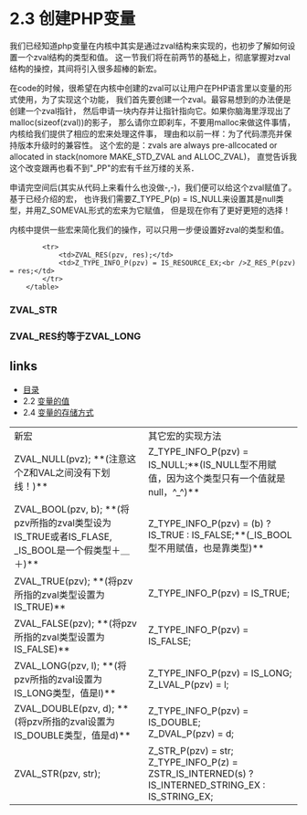 # 2.3 创建PHP变量 

我们已经知道php变量在内核中其实是通过zval结构来实现的，也初步了解如何设置一个zval结构的类型和值。
这一节我们将在前两节的基础上，彻底掌握对zval结构的操控，其间将引入很多超棒的新宏。

在code的时候，很希望在内核中创建的zval可以让用户在PHP语言里以变量的形式使用，为了实现这个功能，
我们首先要创建一个zval。最容易想到的办法便是创建一个zval指针，
然后申请一块内存并让指针指向它。如果你脑海里浮现出了malloc(sizeof(zval))的影子，
那么请你立即刹车，不要用malloc来做这件事情，内核给我们提供了相应的宏来处理这件事，
理由和以前一样：为了代码漂亮并保持版本升级时的兼容性。
这个宏的是：zvals are always pre-allcocated or allocated in stack(nomore MAKE_STD_ZVAL and ALLOC_ZVAL)，
直觉告诉我这个改变跟再也看不到"_PP"的宏有千丝万缕的关系．


申请完空间后(其实从代码上来看什么也没做-,-)，我们便可以给这个zval赋值了。基于已经介绍的宏，
也许我们需要Z_TYPE_P(p) = IS_NULL来设置其是null类型，并用Z_SOMEVAL形式的宏来为它赋值，
但是现在你有了更好更短的选择！

内核中提供一些宏来简化我们的操作，可以只用一步便设置好zval的类型和值。
<table>
			<tr>
				<td>新宏</td>
				<td>其它宏的实现方法</td>
			</tr>
			<tr>
				<td>ZVAL_NULL(pvz); **(注意这个Z和VAL之间没有下划线！)**</td>
				<td>Z_TYPE_INFO_P(pzv) = IS_NULL;**(IS_NULL型不用赋值，因为这个类型只有一个值就是null，^_^)**</td>
			</tr>
			<tr>
				<td>ZVAL_BOOL(pzv, b); **(将pzv所指的zval类型设为IS_TRUE或者IS_FLASE, _IS_BOOL是一个假类型＋＿＋)**</td>
				<td>Z_TYPE_INFO_P(pzv) = (b) ? IS_TRUE : IS_FALSE;**(_IS_BOOL型不用赋值，也是靠类型)**</td>
			</tr>
			<tr>
				<td>ZVAL_TRUE(pzv); **(将pzv所指的zval类型设置为IS_TRUE)**</td>
				<td>Z_TYPE_INFO_P(pzv) = IS_TRUE;</td>
			</tr>
			<tr>
				<td>ZVAL_FALSE(pzv); **(将pzv所指的zval类型设置为IS_FALSE)**</td>
				<td>Z_TYPE_INFO_P(pzv) = IS_FALSE;</td>
			</tr>
			<tr>
				<td>ZVAL_LONG(pzv, l);  **(将pzv所指的zval设置为IS_LONG类型，值是l)**</td>
				<td>Z_TYPE_INFO_P(pzv) = IS_LONG;<br />Z_LVAL_P(pzv) = l;</td>
			</tr>
			<tr>
				<td>ZVAL_DOUBLE(pzv, d); **(将pzv所指的zval设置为IS_DOUBLE类型，值是d)**</td>
				<td>Z_TYPE_INFO_P(pzv) = IS_DOUBLE;<br />Z_DVAL_P(pzv) = d;</td>
			</tr>
			<tr>
				<td>ZVAL_STR(pzv, str);</td>
				<td>Z_STR_P(pzv) = str;<br />Z_TYPE_INFO_P(z) = ZSTR_IS_INTERNED(s) ? IS_INTERNED_STRING_EX : IS_STRING_EX;</td>
			</tr>
			
			<tr>
				<td>ZVAL_RES(pzv, res);</td>
				<td>Z_TYPE_INFO_P(pzv) = IS_RESOURCE_EX;<br />Z_RES_P(pzv) = res;</td>
			</tr>			
		</table>


### ZVAL_STR



### ZVAL_RES约等于ZVAL_LONG



## links
   * [目录](<preface.md>)
   * 2.2 [变量的值](<2.2.md>)
   * 2.4 [变量的存储方式](<2.4.md>)

